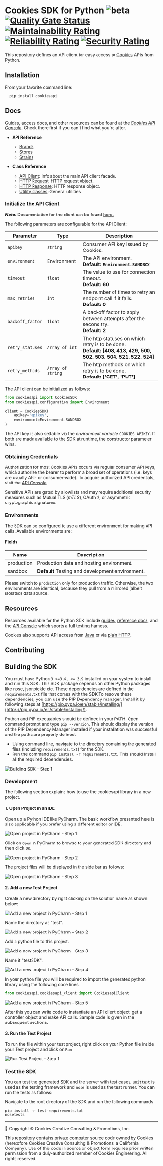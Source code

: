 
# Cookies SDK for Python  ![beta](https://img.shields.io/badge/-beta-blue) <br /> [![Quality Gate Status](https://sonarcloud.io/api/project_badges/measure?project=CookiesCo_sdk-python&metric=alert_status)](https://sonarcloud.io/dashboard?id=CookiesCo_sdk-python) [![Maintainability Rating](https://sonarcloud.io/api/project_badges/measure?project=CookiesCo_sdk-python&metric=sqale_rating)](https://sonarcloud.io/dashboard?id=CookiesCo_sdk-python) [![Reliability Rating](https://sonarcloud.io/api/project_badges/measure?project=CookiesCo_sdk-python&metric=reliability_rating)](https://sonarcloud.io/dashboard?id=CookiesCo_sdk-python) [![Security Rating](https://sonarcloud.io/api/project_badges/measure?project=CookiesCo_sdk-python&metric=security_rating)](https://sonarcloud.io/dashboard?id=CookiesCo_sdk-python)

This repository defines an API client for easy access to [Cookies](https://cookies.co) APIs from Python.

## Installation

From your favorite command line:

```
  pip install cookiesapi
```

## Docs

Guides, access docs, and other resources can be found at the [_Cookies API Console_](https://go.cookies.co/apis). Check there first if you can't find what you're after.

- **API Reference**
  - [Brands](https://py.cookies.dev/controllers/brands)
  - [Stores](https://py.cookies.dev/controllers/stores)
  - [Strains](https://py.cookies.dev/controllers/strains)

- **Class Reference**
  - [API Client](https://py.cookies.dev/client): Info about the main API client facade.
  - [HTTP Request](https://py.cookies.dev/http-request): HTTP request object.
  - [HTTP Response](https://py.cookies.dev/http-response): HTTP response object.
  - [Utility classes](https://py.cookies.dev/utility-classes): General utilities


### Initialize the API Client

**_Note:_** Documentation for the client can be found [here.](/doc/client.md)

The following parameters are configurable for the API Client:

| Parameter | Type | Description |
|  --- | --- | --- |
| `apikey` | `string` | Consumer API key issued by Cookies. |
| `environment` | Environment | The API environment. <br> **Default: `Environment.SANDBOX`** |
| `timeout` | `float` | The value to use for connection timeout. <br> **Default: 60** |
| `max_retries` | `int` | The number of times to retry an endpoint call if it fails. <br> **Default: 0** |
| `backoff_factor` | `float` | A backoff factor to apply between attempts after the second try. <br> **Default: 2** |
| `retry_statuses` | `Array of int` | The http statuses on which retry is to be done. <br> **Default: [408, 413, 429, 500, 502, 503, 504, 521, 522, 524]** |
| `retry_methods` | `Array of string` | The http methods on which retry is to be done. <br> **Default: ['GET', 'PUT']** |

The API client can be initialized as follows:

```python
from cookiesapi import CookiesSDK
from cookiesapi.configuration import Environment

client = CookiesSDK(
    apikey='apikey',
    environment=Environment.SANDBOX
)
```

The API key is also settable via the _environment variable_ `COOKIES_APIKEY`. If both are made available to the SDK at runtime, the constructor parameter wins.


### Obtaining Credentials

Authorization for most Cookies APIs occurs via regular consumer API keys, which authorize the bearer to perform a broad set of operations (i.e. keys are usually API- or consumer-wide). To acquire authorized API credentials, visit the [API Console](https://go.cookies.co/dev).

Sensitive APIs are gated by allowlists and may require additional security measures such as Mutual TLS (_mTLS_), OAuth 2, or asymmetric cryptographic signatures.


### Environments

The SDK can be configured to use a different environment for making API calls. Available environments are:

#### Fields

| Name | Description |
|  --- | --- |
| production | Production data and hosting environment. |
| sandbox | **Default** Testing and development environment. |

Please switch to `production` only for production traffic. Otherwise, the two environments are identical, because they pull from a mirrored (albeit isolated) data source.


## Resources

Resources available for the Python SDK include [guides](https://go.cookies.co/apis), [reference docs](https://py.cookies.dev), and the [API Console](https://go.cookies.co/apis) which sports a full testing harness.

Cookies also supports API access from [Java](https://github.com/CookiesCo/java) or via [plain HTTP](https://go.cookies.co/apis).


## Contributing


## Building the SDK

You must have Python `3 >=3.6, <= 3.9` installed on your system to install and run this SDK. This SDK package depends on other Python packages like nose, jsonpickle etc. These dependencies are defined in the `requirements.txt` file that comes with the SDK.To resolve these dependencies, you can use the PIP Dependency manager. Install it by following steps at [https://pip.pypa.io/en/stable/installing/](https://pip.pypa.io/en/stable/installing/).

Python and PIP executables should be defined in your PATH. Open command prompt and type `pip --version`. This should display the version of the PIP Dependency Manager installed if your installation was successful and the paths are properly defined.

* Using command line, navigate to the directory containing the generated files (including `requirements.txt`) for the SDK.
* Run the command `pip install -r requirements.txt`. This should install all the required dependencies.

![Building SDK - Step 1](https://apidocs.io/illustration/python?workspaceFolder=Cookiesapi-Python&step=installDependencies)


### Development

The following section explains how to use the cookiesapi library in a new project.

#### 1. Open Project in an IDE

Open up a Python IDE like PyCharm. The basic workflow presented here is also applicable if you prefer using a different editor or IDE.

![Open project in PyCharm - Step 1](https://apidocs.io/illustration/python?workspaceFolder=Cookiesapi-Python&step=pyCharm)

Click on `Open` in PyCharm to browse to your generated SDK directory and then click `OK`.

![Open project in PyCharm - Step 2](https://apidocs.io/illustration/python?workspaceFolder=Cookiesapi-Python&step=openProject0)

The project files will be displayed in the side bar as follows:

![Open project in PyCharm - Step 3](https://apidocs.io/illustration/python?workspaceFolder=Cookiesapi-Python&projectName=cookiesapi&step=openProject1)

#### 2. Add a new Test Project

Create a new directory by right clicking on the solution name as shown below:

![Add a new project in PyCharm - Step 1](https://apidocs.io/illustration/python?workspaceFolder=Cookiesapi-Python&projectName=cookiesapi&step=createDirectory)

Name the directory as "test".

![Add a new project in PyCharm - Step 2](https://apidocs.io/illustration/python?workspaceFolder=Cookiesapi-Python&step=nameDirectory)

Add a python file to this project.

![Add a new project in PyCharm - Step 3](https://apidocs.io/illustration/python?workspaceFolder=Cookiesapi-Python&projectName=cookiesapi&step=createFile)

Name it "testSDK".

![Add a new project in PyCharm - Step 4](https://apidocs.io/illustration/python?workspaceFolder=Cookiesapi-Python&projectName=cookiesapi&step=nameFile)

In your python file you will be required to import the generated python library using the following code lines

```python
from cookiesapi.cookiesapi_client import CookiesapiClient
```

![Add a new project in PyCharm - Step 5](https://apidocs.io/illustration/python?workspaceFolder=Cookiesapi-Python&projectName=cookiesapi&libraryName=cookiesapi.cookiesapi_client&className=CookiesapiClient&step=projectFiles)

After this you can write code to instantiate an API client object, get a controller object and  make API calls. Sample code is given in the subsequent sections.

#### 3. Run the Test Project

To run the file within your test project, right click on your Python file inside your Test project and click on `Run`

![Run Test Project - Step 1](https://apidocs.io/illustration/python?workspaceFolder=Cookiesapi-Python&projectName=cookiesapi&libraryName=cookiesapi.cookiesapi_client&className=CookiesapiClient&step=runProject)

### Test the SDK

You can test the generated SDK and the server with test cases. `unittest` is used as the testing framework and `nose` is used as the test runner. You can run the tests as follows:

Navigate to the root directory of the SDK and run the following commands

```
pip install -r test-requirements.txt
nosetests
```


---

🍪 Copyright © Cookies Creative Consulting & Promotions, Inc.

This repository contains private computer source code owned by Cookies (heretofore Cookies Creative Consulting & Promotions, a California Company). Use of this code in source or object form requires prior written permission from a duly-authorized member of Cookies Engineering. All rights reserved.
